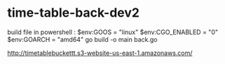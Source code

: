 # time-table-back-dev2
build file in powershell : $env:GOOS = "linux"
$env:CGO_ENABLED = "0"
$env:GOARCH = "amd64"
go build -o main back.go

http://timetablebuckettt.s3-website-us-east-1.amazonaws.com/
